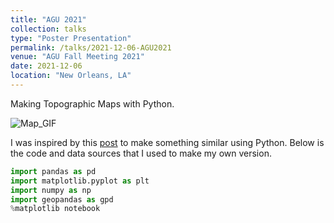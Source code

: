 ```yaml
---
title: "AGU 2021"
collection: talks
type: "Poster Presentation"
permalink: /talks/2021-12-06-AGU2021
venue: "AGU Fall Meeting 2021"
date: 2021-12-06
location: "New Orleans, LA"
---
```

Making Topographic Maps with Python.


![Map_GIF](../../../../images/map_gif_cropped.gif)

I was inspired by this <a href = "https://www.reddit.com/r/dataisbeautiful/comments/ch26di/cycling_route_plotted_on_realistic_3d_map_oc/">post</a> to make something similar using Python. Below is the code and data sources that I used to make my own version. 


```python
import pandas as pd
import matplotlib.pyplot as plt
import numpy as np
import geopandas as gpd
%matplotlib notebook
```
